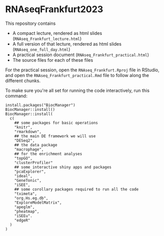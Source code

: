 # RNAseqFrankfurt2023

This repository contains

* A compact lecture, rendered as html slides (`RNAseq_Frankfurt_lecture.html`)
* A full version of that lecture, rendered as html slides (`RNAseq_one_full_day.html`)
* A practical session document (`RNAseq_Frankfurt_practical.html`)
* The source files for each of these files

For the practical session, open the `RNAseq_Frankfurt.Rproj` file in RStudio, and 
open the `RNAseq_Frankfurt_practical.Rmd` file to follow along the different chunks.

To make sure you're all set for running the code interactively, run this command:

```
install.packages("BiocManager")
BiocManager::install()
BiocManager::install(
  c(
    ## some packages for basic operations
    "knitr",
    "rmarkdown",
    ## the main DE framework we will use
    "DESeq2",
    ## the data package
    "macrophage",
    ## for the enrichment analyses
    "topGO",
    "clusterProfiler"
    ## some interactive shiny apps and packages
    "pcaExplorer",
    "ideal",
    "GeneTonic",
    "iSEE",
    ## some corollary packages required to run all the code
    "tximeta",
    "org.Hs.eg.db",
    "ExploreModelMatrix",
    "apeglm",
    "pheatmap",
    "iSEEu".
    "edgeR"
  )
)
```

